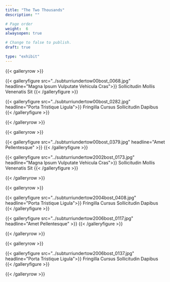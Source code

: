 ```yaml
---
title: "The Two Thousands"
description: ""

# Page order
weight:  6
alwaysopen: true

# Change to false to publish.
draft: true

type: "exhibit"
---
```


{{< galleryrow >}}

{{< galleryfigure src="../subturriundertow00bost_0068.jpg"
           headline="Magna Ipsum Vulputate Vehicula Cras">}} Sollicitudin Mollis Venenatis Sit
{{< /galleryfigure >}}

{{< galleryfigure src="../subturriundertow00bost_0282.jpg"
           headline="Porta Tristique Ligula">}} Fringilla Cursus Sollicitudin Dapibus
{{< /galleryfigure >}}

{{< /galleryrow >}}

{{< galleryrow >}}

{{< galleryfigure src="../subturriundertow00bost_0379.jpg"
           headline="Amet Pellentesque" >}}
{{< /galleryfigure >}}

{{< galleryfigure src="../subturriundertow2002bost_0173.jpg"
           headline="Magna Ipsum Vulputate Vehicula Cras">}} Sollicitudin Mollis Venenatis Sit
{{< /galleryfigure >}}

{{< /galleryrow >}}

{{< galleryrow >}}

{{< galleryfigure src="../subturriundertow2004bost_0408.jpg"
           headline="Porta Tristique Ligula">}} Fringilla Cursus Sollicitudin Dapibus
{{< /galleryfigure >}}

{{< galleryfigure src="../subturriundertow2006bost_0117.jpg"
           headline="Amet Pellentesque" >}}
{{< /galleryfigure >}}

{{< /galleryrow >}}

{{< galleryrow >}}

{{< galleryfigure src="../subturriundertow2006bost_0137.jpg"
           headline="Porta Tristique Ligula">}} Fringilla Cursus Sollicitudin Dapibus
{{< /galleryfigure >}}

{{< /galleryrow >}}

